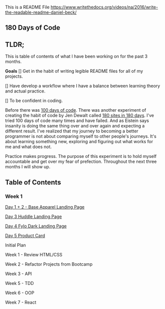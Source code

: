This is a README File
https://www.writethedocs.org/videos/na/2016/write-the-readable-readme-daniel-beck/

## 180 Days of Code

## TLDR;

This is table of contents of what I have been working on for the past 3 months.

**Goals**
[] Get in the habit of writing legible README files for all of my projects.

[] Have develop a workflow where I have a balance between learning theory and actual practice.

[] To be confident in coding.

Before there was [100 days of code](https://www.100daysofcode.com/). There was another experiment of creating the habit of code by Jen Dewalt called [180 sites in 180 days](https://zube.io/blog/how-i-built-180-websites-in-180-days-and-became-a-yc-fellowship-founder/). I've tried 100 days of code many times and have failed. And as Eistein says insanity is doing the same thing over and over again and expecting a different result. I've realized that my journey to becoming a better programmer is not about comparing myself to other people's journeys. It's about learning something new, exploring and figuring out what works for me and what does not.

Practice makes progress. The purpose of this experiment is to hold myself accountable and get over my fear of prefection. Throughout the next three months I will show up.

## Table of Contents

### Week 1

[Day 1 + 2 - Base Apparel Landing Page](week1/base-apparel/)

[Day 3 Huddle Landing Page]()

[Day 4 Fylo Dark Landing Page]()

[Day 5 Product Card](https://www.darkcode.info/2019/10/awesome-product-card-using-html-css.html)

Initial Plan

Week 1 - Review HTML/CSS

Week 2 - Refactor Projects from Bootcamp

Week 3 - API

Week 5 - TDD

Week 6 - OOP

Week 7 - React
